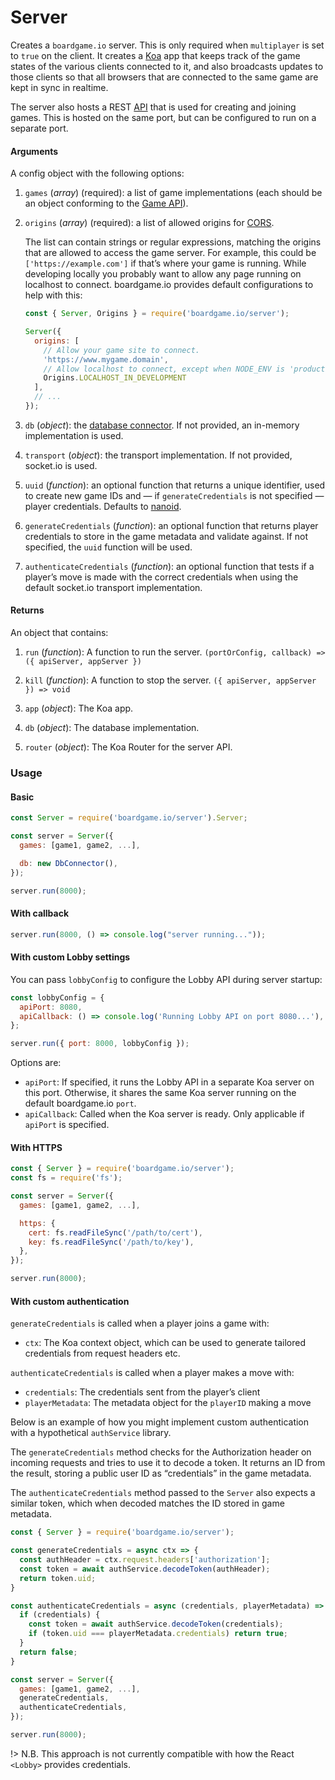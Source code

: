 # Server

Creates a `boardgame.io` server. This is only required when
`multiplayer` is set to `true` on the client. It creates a
[Koa](http://koajs.com/) app that keeps track of the game
states of the various clients connected to it, and also
broadcasts updates to those clients so that all browsers
that are connected to the same game are kept in sync in
realtime.

The server also hosts a REST [API](https://boardgame.io/documentation/#/api/Lobby?id=server-side-api) that is used for creating
and joining games. This is hosted on the same port, but can
be configured to run on a separate port.

#### Arguments

A config object with the following options:

1. `games` (_array_) (required): a list of game implementations
   (each should be an object conforming to the [Game API](/api/Game.md)).

2. `origins` (_array_) (required): a list of allowed origins for
    [CORS](https://developer.mozilla.org/en-US/docs/Web/HTTP/CORS "Cross-Origin Resource Sharing").
    
    The list can contain strings or regular expressions, matching the origins
    that are allowed to access the game server. For example, this could be
    `['https://example.com']` if that’s where your game is running. While
    developing locally you probably want to allow any page running on localhost
    to connect. boardgame.io provides default configurations to help with this:

    ```js
    const { Server, Origins } = require('boardgame.io/server');
    
    Server({
      origins: [
        // Allow your game site to connect.
        'https://www.mygame.domain',
        // Allow localhost to connect, except when NODE_ENV is 'production'.
        Origins.LOCALHOST_IN_DEVELOPMENT
      ],
      // ...
    });
    ```

[cors]: https://github.com/expressjs/cors#configuration-options

3. `db` (_object_): the [database connector](/storage).
   If not provided, an in-memory implementation is used.

4. `transport` (_object_): the transport implementation.
   If not provided, socket.io is used.

5. `uuid` (_function_): an optional function that returns a unique identifier, used to create new game IDs and — if `generateCredentials` is not specified — player credentials. Defaults to [nanoid](https://www.npmjs.com/package/nanoid).

6. `generateCredentials` (_function_): an optional function that returns player credentials to store in the game metadata and validate against. If not specified, the `uuid` function will be used.

7. `authenticateCredentials` (_function_): an optional function that tests if a player’s move is made with the correct credentials when using the default socket.io transport implementation.

#### Returns

An object that contains:

1. `run` (_function_): A function to run the server.
    `(portOrConfig, callback) => ({ apiServer, appServer })`

2. `kill` (_function_): A function to stop the server.
    `({ apiServer, appServer }) => void`

3. `app` (_object_): The Koa app.

4. `db` (_object_): The database implementation.

5. `router` (_object_): The Koa Router for the server API.

### Usage

#### Basic

```js
const Server = require('boardgame.io/server').Server;

const server = Server({
  games: [game1, game2, ...],

  db: new DbConnector(),
});

server.run(8000);
```

#### With callback

```js
server.run(8000, () => console.log("server running..."));
```

#### With custom Lobby settings

You can pass `lobbyConfig` to configure the Lobby API during server startup:

```js
const lobbyConfig = {
  apiPort: 8080,
  apiCallback: () => console.log('Running Lobby API on port 8080...'),
};

server.run({ port: 8000, lobbyConfig });
```

Options are:

- `apiPort`: If specified, it runs the Lobby API in a separate Koa server on
this port. Otherwise, it shares the same Koa server running on the default
boardgame.io `port`.
- `apiCallback`: Called when the Koa server is ready. Only applicable if
`apiPort` is specified.

#### With HTTPS

```js
const { Server } = require('boardgame.io/server');
const fs = require('fs');

const server = Server({
  games: [game1, game2, ...],

  https: {
    cert: fs.readFileSync('/path/to/cert'),
    key: fs.readFileSync('/path/to/key'),
  },
});

server.run(8000);
```

#### With custom authentication

`generateCredentials` is called when a player joins a game with:

- `ctx`: The Koa context object, which can be used to generate tailored credentials from request headers etc.

`authenticateCredentials` is called when a player makes a move with:

  - `credentials`: The credentials sent from the player’s client
  - `playerMetadata`: The metadata object for the `playerID` making a move

Below is an example of how you might implement custom authentication with a hypothetical `authService` library.

The `generateCredentials` method checks for the Authorization header on incoming requests and tries to use it to decode a token. It returns an ID from the result, storing a public user ID as “credentials” in the game metadata.

The `authenticateCredentials` method passed to the `Server` also expects a similar token, which when decoded matches the ID stored in game metadata.


```js
const { Server } = require('boardgame.io/server');

const generateCredentials = async ctx => {
  const authHeader = ctx.request.headers['authorization'];
  const token = await authService.decodeToken(authHeader);
  return token.uid;
}

const authenticateCredentials = async (credentials, playerMetadata) => {
  if (credentials) {
    const token = await authService.decodeToken(credentials);
    if (token.uid === playerMetadata.credentials) return true;
  }
  return false;
}

const server = Server({
  games: [game1, game2, ...],
  generateCredentials,
  authenticateCredentials,
});

server.run(8000);
```

!> N.B. This approach is not currently compatible with how the React `<Lobby>` provides credentials.

